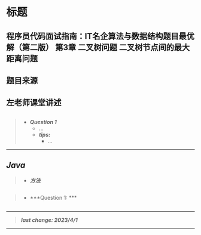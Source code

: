 # 标题

## 程序员代码面试指南：IT名企算法与数据结构题目最优解（第二版） 第3章 二叉树问题 二叉树节点间的最大距离问题

## 题目来源

## 左老师课堂讲述

## []()

## []()

> - ***Question 1***
>   - ...
>   - ***tips:***
>     - ...

---

## *Java*

> - ***方法***

```java
```

> - ***Question 1: ***

```java
```

---

> ***last change: 2023/4/1***

---
